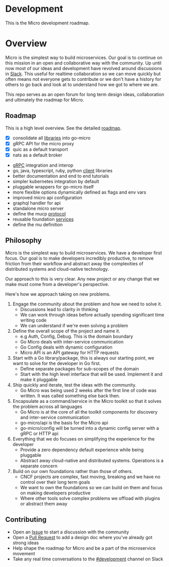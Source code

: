 # Development

This is the Micro development roadmap.

# Overview 

Micro is the simplest way to build microservices. Our goal is to continue on this mission in an open and collaborative way 
with the community. Up until now most of our ideas and development have revolved around discussions in [Slack](https://micro.mu/slack/). 
This useful for realtime collaboration so we can move quickly but often means not everyone gets to contribute or we don't 
have a history for others to go back and look at to understand how we got to where we are.

This repo serves as an open forum for long term design ideas, collaboration and ultimately the roadmap for Micro.

## Roadmap

This is a high level overview. See the detailed [roadmap](roadmap.md).

- [X] consolidate all [libraries](libraries.md) into go-micro
- [X] gRPC API for the micro proxy
- [X] quic as a default transport
- [X] nats as a default broker
- [gRPC](grpc.md) integration and interop
- go, java, typescript, ruby, python [client](clients.md) libraries
- better documentation and end to end tutorials
- simpler kubernetes integration by default
- pluggable wrappers for go-micro itself
- more flexible options dynamically defined as flags and env vars
- improved micro api configuration 
- graphql handler for api
- standalone micro server
- define the mucp [protocol](protocol.md)
- reusable foundation [services](services.md) 
- define the mu definition

## Philosophy

Micro is the simplest way to build microservices. We have a developer first focus. Our goal is to make developers incredibly productive, 
to remove friction from their workflow and abstract away the complexities of distributed systems and cloud-native technology. 

Our approach to this is very clear. Any new project or any change that we make must come from a developer's perspective. 

Here's how we approach taking on new problems.

1. Engage the community about the problem and how we need to solve it.
	- Discussions lead to clarity in thinking
	- We can work through ideas before actually spending significant time writing code
	- We can understand if we're even solving a problem
1. Define the overall scope of the project and name it.
	-  e.g Auth, Config, Debug. This is the domain boundary
	- Go Micro deals with inter-service communication
	- Go Config deals with dynamic configuration
	- Micro API is an API gateway for HTTP requests
2. Start with a Go library/package, this is always our starting point, we want to solve for the developer in Go first. 
	- Define separate packages for sub-scopes of the domain
	- Start with the high level interface that will be used. Implement it and make it pluggable
3. Ship quickly and iterate, test the ideas with the community.
	- Go Micro was being used 2 weeks after the first line of code was written. It was called something else back then.
4. Encapsulate as a command/service in the Micro toolkit so that it solves the problem across all languages
	- Go Micro is at the core of all the toolkit components for discovery and inter-service communication
	- go-micro/api is the basis for the Micro api
	- go-micro/config will be turned into a dynamic config server with a gRPC or HTTP api
5. Everything that we do focuses on simplifying the experience for the developer
	- Provide a zero dependency default experience while being pluggable
	- Abstract away cloud-native and distributed systems. Operations is a separate concern
6. Build on our own foundations rather than those of others.
	- CNCF projects are complex, fast moving, breaking and we have no control over their long term goals
	- We want to own the foundations so we can build on them and focus on making developers productive
	- Where other tools solve complex problems we offload with plugins or abstract them away

## Contributing

- Open an [Issue](https://github.com/micro/development/issues) to start a discussion with the community
- Open a [Pull Request](https://github.com/micro/development/pulls) to add a design doc where you've already got strong ideas
- Help shape the roadmap for Micro and be a part of the microservice movement
- Take any real time conversations to the [#development](https://micro-services.slack.com/messages/CJ544CH8W/) channel on Slack

